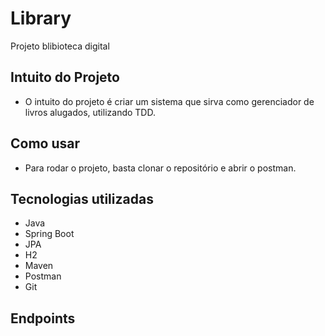 # Library
Projeto blibioteca digital

## Intuito do Projeto

- O intuito do projeto é criar um sistema que sirva como gerenciador de livros alugados, utilizando TDD.

## Como usar

- Para rodar o projeto, basta clonar o repositório e abrir o postman.



## Tecnologias utilizadas

- Java
- Spring Boot
- JPA
- H2
- Maven
- Postman
- Git

## Endpoints
